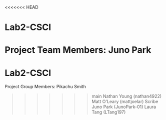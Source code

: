 <<<<<<< HEAD
# Lab2-CSCI
Project Team Members: Juno Park
=======
# Lab2-CSCI 
Project Group Members: Pikachu Smith
>>>>>>> main
Nathan Young (nathan4922)
Matt O'Leary (mattjoelar) Scribe
Juno Park (JunoPark-01)
Laura Tang (LTang197)
